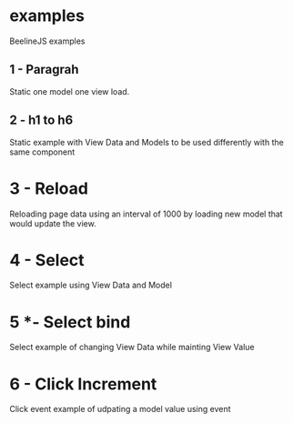 # examples
BeelineJS examples

## 1 - Paragrah
Static one model one view load.

## 2 - h1 to h6
Static example with View Data and Models to be used differently with the same component

# 3 - Reload
Reloading page data using an interval of 1000 by loading new model that would update the view.

# 4 - Select
Select example using View Data and Model

# 5 *- Select bind
Select example of changing View Data while mainting View Value

# 6 - Click Increment
Click event example of udpating a model value using event

